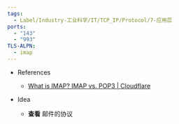 ```yaml
---
tags:
  - Label/Industry-工业科学/IT/TCP_IP/Protocol/7-应用层
ports:
  - "143"
  - "993"
TLS-ALPN:
  - imap
---
```


- References
    - [What is IMAP? IMAP vs. POP3 | Cloudflare](https://www.cloudflare-cn.com/learning/email-security/what-is-imap/)

- Idea
    - **查看** 邮件的协议
